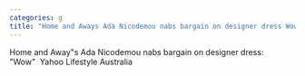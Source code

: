 ```yaml
---
categories: g
title: "Home and Aways Ada Nicodemou nabs bargain on designer dress Wow  Yahoo Lifestyle Australia"
---
```

Home and Away"s Ada Nicodemou nabs bargain on designer dress: "Wow"&nbsp;&nbsp;Yahoo Lifestyle Australia